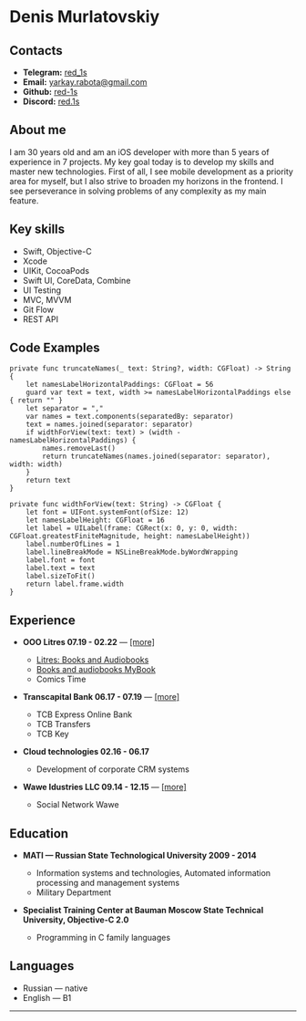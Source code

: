 # Denis Murlatovskiy

## Contacts

* **Telegram:** [red_1s](https://t.me/red_1s)
* **Email:** [yarkay.rabota@gmail.com](mailto:yarkay.rabota@gmail.com)
* **Github:** [red-1s](https://github.com/red-1s)
* **Discord:** [red.1s](https://discordapp.com/users/red.1s/)


## About me

I am 30 years old and am an iOS developer with more than 5 years of experience in 7 projects. My key goal today is to develop my skills and master new technologies. First of all, I see mobile development as a priority area for myself, but I also strive to broaden my horizons in the frontend. I see perseverance in solving problems of any complexity as my main feature.

## Key skills

* Swift, Objective-C
* Xcode
* UIKit, CocoaPods
* Swift UI, CoreData, Combine
* UI Testing
* MVC, MVVM
* Git Flow
* REST API

## Code Examples
```
private func truncateNames(_ text: String?, width: CGFloat) -> String {
    let namesLabelHorizontalPaddings: CGFloat = 56
    guard var text = text, width >= namesLabelHorizontalPaddings else { return "" }
    let separator = ","
    var names = text.components(separatedBy: separator)
    text = names.joined(separator: separator)
    if widthForView(text: text) > (width - namesLabelHorizontalPaddings) {
        names.removeLast()
        return truncateNames(names.joined(separator: separator), width: width)
    }
    return text
}

private func widthForView(text: String) -> CGFloat {
    let font = UIFont.systemFont(ofSize: 12)
    let namesLabelHeight: CGFloat = 16
    let label = UILabel(frame: CGRect(x: 0, y: 0, width: CGFloat.greatestFiniteMagnitude, height: namesLabelHeight))
    label.numberOfLines = 1
    label.lineBreakMode = NSLineBreakMode.byWordWrapping
    label.font = font
    label.text = text
    label.sizeToFit()
    return label.frame.width
}
```

## Experience

* **OOO Litres 07.19 - 02.22** — [[more]](https://www.litres.ru/o-kompanii/)
	* [Litres: Books and Audiobooks](https://apps.apple.com/ru/app/литрес-книги-и-аудиокниги/id438441429)
	* [Books and audiobooks MyBook](https://apps.apple.com/ru/app/книги-и-аудиокниги-mybook/id556540446)
	* Comics Time

* **Transcapital Bank 06.17 - 07.19** — [[more]](https://www.tkbbank.ru/bank/about/)
	* TCB Express Online Bank
	* TCB Transfers
	* TCB Key

* **Cloud technologies 02.16 - 06.17**
	* Development of corporate CRM systems

* **Wawe Idustries LLC 09.14 - 12.15** — [[more]](wawe.me)
	* Social Network Wawe 

## Education

* **MATI — Russian State Technological University 2009 - 2014**
	* Information systems and technologies, Automated information processing and management systems
	* Military Department
	
* **Specialist Training Center at Bauman Moscow State Technical University, Objective-C 2.0**
	* Programming in C family languages

## Languages

* Russian — native
* English — B1
 
----